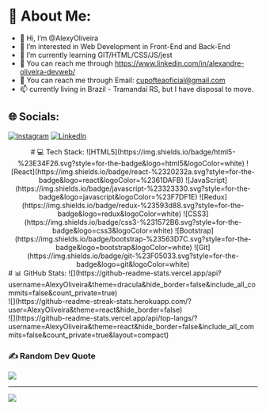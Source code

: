 # 💫 About Me:
- 👋 Hi, I’m @AlexyOliveira
- 👀 I’m interested in Web Development in Front-End and Back-End
- 🌱 I’m currently learning GIT/HTML/CSS/JS/jest
- 🧭 You can reach me through https://www.linkedin.com/in/alexandre-oliveira-devweb/
- 🧭 You can reach me through Email: cupofteaoficial@gmail.com
- 📫 currently living in Brazil - Tramandaí RS, but I have disposal to move.


## 🌐 Socials:
[![Instagram](https://img.shields.io/badge/Instagram-%23E4405F.svg?logo=Instagram&logoColor=white)](https://instagram.com/https://www.instagram.com/ale_oliverr/) [![LinkedIn](https://img.shields.io/badge/LinkedIn-%230077B5.svg?logo=linkedin&logoColor=white)](https://linkedin.com/in/https://www.linkedin.com/in/alexandre-oliveira-devweb/) 
<center>
# 💻 Tech Stack:
![HTML5](https://img.shields.io/badge/html5-%23E34F26.svg?style=for-the-badge&logo=html5&logoColor=white) ![React](https://img.shields.io/badge/react-%2320232a.svg?style=for-the-badge&logo=react&logoColor=%2361DAFB) ![JavaScript](https://img.shields.io/badge/javascript-%23323330.svg?style=for-the-badge&logo=javascript&logoColor=%23F7DF1E) ![Redux](https://img.shields.io/badge/redux-%23593d88.svg?style=for-the-badge&logo=redux&logoColor=white) ![CSS3](https://img.shields.io/badge/css3-%231572B6.svg?style=for-the-badge&logo=css3&logoColor=white) ![Bootstrap](https://img.shields.io/badge/bootstrap-%23563D7C.svg?style=for-the-badge&logo=bootstrap&logoColor=white)
![Git](https://img.shields.io/badge/git-%23F05033.svg?style=for-the-badge&logo=git&logoColor=white)
</center>
# 📊 GitHub Stats:
![](https://github-readme-stats.vercel.app/api?username=AlexyOliveira&theme=dracula&hide_border=false&include_all_commits=false&count_private=true)<br/>
![](https://github-readme-streak-stats.herokuapp.com/?user=AlexyOliveira&theme=react&hide_border=false)<br/>
![](https://github-readme-stats.vercel.app/api/top-langs/?
username=AlexyOliveira&theme=react&hide_border=false&include_all_commits=false&count_private=true&layout=compact)

### ✍️ Random Dev Quote
![](https://quotes-github-readme.vercel.app/api?type=horizontal&theme=radical)


---
[![](https://visitcount.itsvg.in/api?id=AlexyOliveira&icon=0&color=0)](https://visitcount.itsvg.in)

<!-- Proudly created with GPRM ( https://gprm.itsvg.in ) -->
